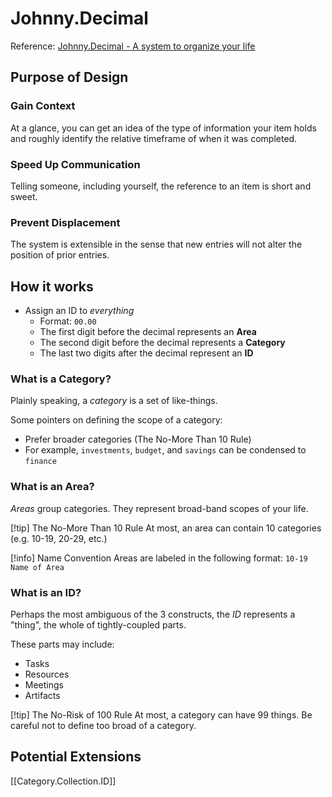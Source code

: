 # Johnny.Decimal

Reference: [Johnny.Decimal - A system to organize your life](https://johnnydecimal.com/)

## Purpose of Design

### Gain Context
At a glance, you can get an idea of the type of information your item holds and roughly identify the relative timeframe of when it was completed. 

### Speed Up Communication
Telling someone, including yourself, the reference to an item is short and sweet.

### Prevent Displacement
The system is extensible in the sense that new entries will not alter the position of prior entries. 

## How it works
- Assign an ID to *everything*
  - Format: `00.00`
  - The first digit before the decimal represents an **Area**
  - The second digit before the decimal represents a **Category**
  - The last two digits after the decimal represent an **ID**

### What is a Category?
Plainly speaking, a *category* is a set of like-things. 

Some pointers on defining the scope of a category:
- Prefer broader categories (The No-More Than 10 Rule)
- For example, `investments`, `budget`, and `savings` can be condensed to `finance`

### What is an Area?
*Areas* group categories. They represent broad-band scopes of your life.

[!tip] The No-More Than 10 Rule
At most, an area can contain 10 categories (e.g. 10-19, 20-29, etc.)

[!info] Name Convention
Areas are labeled in the following format:
`10-19 Name of Area`

### What is an ID?
Perhaps the most ambiguous of the 3 constructs, the *ID* represents a "thing", the whole of tightly-coupled parts.

These parts may include:
- Tasks
- Resources
- Meetings
- Artifacts

[!tip] The No-Risk of 100 Rule
At most, a category can have 99 things. Be careful not to define too broad of a category. 

## Potential Extensions
[[Category.Collection.ID]]

